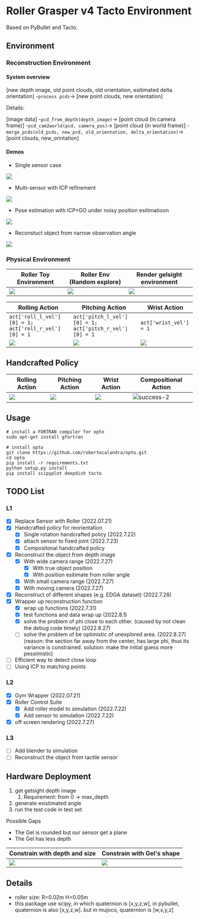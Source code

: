 # Roller Grasper v4 Tacto Environment

Based on PyBullet and Tacto. 

## Environment

### Reconstruction Environment

#### System overview

[new depth image, old point clouds, old orientation, esitimated delta orientation] -`process pcds`-> [new point clouds, new orientation]

Details:

[image data] -`pcd_from_depth(depth_image)`-> [point cloud (in camera frame)] -`pcd_cam2world(pcd, camera_pos)`-> [point cloud (in world frame)] -`merge_pcds(old_pcds, new_pcd, old_orientation, delta_orientation)`-> [point clouds, new_orintation]

#### Demos

* Single sensor case

![](https://tva1.sinaimg.cn/large/e6c9d24egy1h4m3v8vii9g20sg0e8b2a.gif)

* Multi-sensor with ICP refinement

![](https://tva1.sinaimg.cn/large/e6c9d24egy1h4m8poz16hg20sg0sg1kz.gif)

* Pose estimation with ICP+GO under noisy position esitimatioon

![](https://tva1.sinaimg.cn/large/e6c9d24egy1h4may1gbhig20sg0sgkjl.gif)

* Reconstuct object from narrow observation angle

![](https://tva1.sinaimg.cn/large/e6c9d24egy1h4mimanv6mg20sg0sgtlz.gif)

### Physical Environment

|Roller Toy Environment| Roller Env (Random explore)|Render gelsight environment|
|-|-|-|
|![](https://tva1.sinaimg.cn/large/e6c9d24egy1h4g69amxucj20jo0gs3z1.jpg)|![](https://tva1.sinaimg.cn/large/e6c9d24egy1h4g94hyxngg20cw0ac4qq.gif)|![](https://tva1.sinaimg.cn/large/e6c9d24egy1h4gsdv7h0hg20ee08uavr.gif)|

|Rolling Action| Pitching Action|Wrist Action|
|-|-|-|
| `act['roll_l_vel'][0] = 1; act['roll_r_vel'][0] = 1` | `act['pitch_l_vel'][0] = 1; act['pitch_r_vel'][0] = 1` | `act['wrist_vel'] = 1` |
|![](https://tva1.sinaimg.cn/large/e6c9d24egy1h4g9ti9lolg20cu06w10u.gif)|![](https://tva1.sinaimg.cn/large/e6c9d24egy1h4g9v39e8og20cu06wdnm.gif)|![](https://tva1.sinaimg.cn/large/e6c9d24egy1h4g9xq9sn3g20cu06wwnf.gif)|

## Handcrafted Policy

|Rolling Action| Pitching Action|Wrist Action|Compositional Action|
|-|-|-|-|
|![](https://tva1.sinaimg.cn/large/e6c9d24egy1h4gh2dz1gmg20cu06ktfj.gif)|![](https://tva1.sinaimg.cn/large/e6c9d24egy1h4gh2jye7eg20cu06kn47.gif)|![](https://tva1.sinaimg.cn/large/e6c9d24egy1h4gh2psptpg20cu06kgul.gif)|![success-2](https://user-images.githubusercontent.com/60093981/180583278-77c65ff9-ca5c-4ef9-bf88-71f931f4488e.gif)|


## Usage

```
# install a FORTRAN compiler for opto
sudo apt-get install gfortran

# install opto
git clone https://github.com/robertocalandra/opto.git
cd opto
pip install -r requirements.txt
python setup.py install
pip install scipyplot deepdish tacto
```

## TODO List

### L1

- [x] Replace Sensor with Roller (2022.07.21)
- [x] Handcrafted policy for reorientation
  - [x] Single rotation handcrafted policy (2022.7.22)
  - [x] attach sensor to fixed joint (2022.7.23)
  - [x] Compositonal handcrafted policy
- [x] Reconstruct the object from depth image
  - [x] With wide camera range (2022.7.27)
    - [x] With true object position
    - [x] With position esitimate from roller angle
  - [x] With small camera range (2022.7.27)
  - [x] With moving camera (2022.7.27)
- [x] Reconstruct of different shapes (e.g. EDGA dataset) (2022.7.28)
- [x] Wrapper up reconstruction function
  - [x] wrap up functions (2022.7.31)
  - [x] test functions and data wrap up (2022.8.1)
  - [x] solve the problem of phi close to each other. (caused by not clean the debug code timely) (2022.8.27)
  - [ ] solve the problem of be optimistic of unexplored area. (2022.8.27)
    (reason: the section far away from the center, has large phi, thus its variance is constrained. solution: make the initial guess more pessimistic)
- [ ] Efficient way to detect close loop
- [ ] Using ICP to matching points

### L2

- [x] Gym Wrapper (2022.07.21)
- [x] Roller Control Suite
  - [x] Add roller model to simulation (2022.7.22)
  - [x] Add sensor to simulation (2022.7.22)
- [x] off screen rendering (2022.7.27)

### L3

- [ ] Add blender to simulation
- [ ] Reconstruct the object from tactile sensor

## Hardware Deployment

1. get getsight depth image
   1. Requirement: from 0 -> max_depth
2. generate esistimated angle
3. run the test code in test set


Possible Gaps
* The Gel is rounded but our sensor get a plane
* The Gel has less depth


|Constrain with depth and size | Constrain with Gel's shape|
| - | - |
| ![](https://tva1.sinaimg.cn/large/e6c9d24egy1h4u0rhlu7qg20sg0sg4qp.gif) | ![](https://tva1.sinaimg.cn/large/e6c9d24egy1h4u31iks7kg20sg0sg1l1.gif) |

## Details

* roller size: R=0.02m H=0.05m
* this package use scipy, in which quaternion is [x,y,z,w], in pybullet, quaternion is also [x,y,z,w]. but in mujoco, quaternion is [w,x,y,z]
